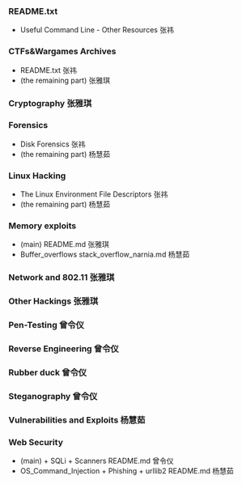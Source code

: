 ### README.txt
- Useful Command Line - Other Resources 张祎

### CTFs&Wargames Archives
- README.txt 张祎
- (the remaining part) 张雅琪

### Cryptography 张雅琪

### Forensics
- Disk Forensics 张祎
- (the remaining part) 杨慧茹

### Linux Hacking
- The Linux Environment File Descriptors 张祎
- (the remaining part) 杨慧茹

### Memory exploits
- (main) README.md 张雅琪
- Buffer_overflows stack_overflow_narnia.md 杨慧茹
### Network and 802.11 张雅琪
### Other Hackings 张雅琪

### Pen-Testing 曾令仪

### Reverse Engineering 曾令仪

### Rubber duck 曾令仪
### Steganography 曾令仪

### Vulnerabilities and Exploits 杨慧茹

### Web Security 
- (main) + SQLi + Scanners README.md 曾令仪
- OS_Command_Injection + Phishing + urllib2 README.md 杨慧茹















